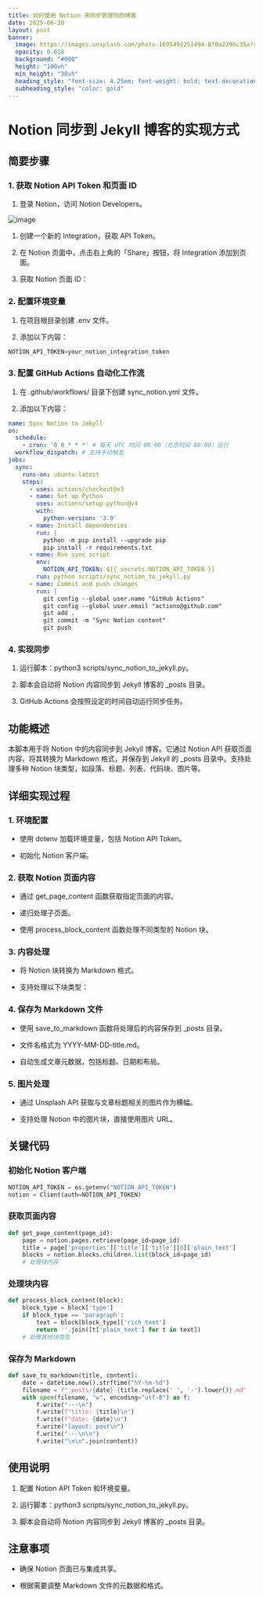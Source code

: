 ```yaml
---
title: 如何使用 Notion 来同步管理你的博客
date: 2025-06-20
layout: post
banner:
  image: https://images.unsplash.com/photo-1695492251494-8f0a2296c35a?crop=entropy&cs=tinysrgb&fit=max&fm=jpg&ixid=M3w2OTIwMzJ8MHwxfHJhbmRvbXx8fHx8fHx8fDE3NTA0MDgxNDl8&ixlib=rb-4.1.0&q=80&w=1080
  opacity: 0.618
  background: "#000"
  height: "100vh"
  min_height: "38vh"
  heading_style: "font-size: 4.25em; font-weight: bold; text-decoration: underline"
  subheading_style: "color: gold"
---
```


# Notion 同步到 Jekyll 博客的实现方式

## 简要步骤

### 1. 获取 Notion API Token 和页面 ID

1. 登录 Notion，访问 Notion Developers。

![image](https://prod-files-secure.s3.us-west-2.amazonaws.com/a7a0cc5a-89b9-4cda-8686-1fba0ca52f40/d19c1afe-dea5-4312-9333-786b0ba83054/image.png?X-Amz-Algorithm=AWS4-HMAC-SHA256&X-Amz-Content-Sha256=UNSIGNED-PAYLOAD&X-Amz-Credential=ASIAZI2LB466WVUUYLAH%2F20250620%2Fus-west-2%2Fs3%2Faws4_request&X-Amz-Date=20250620T082909Z&X-Amz-Expires=3600&X-Amz-Security-Token=IQoJb3JpZ2luX2VjEMz%2F%2F%2F%2F%2F%2F%2F%2F%2F%2FwEaCXVzLXdlc3QtMiJIMEYCIQDP3nNK1r6%2FJiZx6WLOMntLbfppkIkKDhrOaGiVdj8QaAIhAPjZYJtlueGQ1nIz11Spcm0CGRL54ZiU0XHlnIuDqhtpKogECLX%2F%2F%2F%2F%2F%2F%2F%2F%2F%2FwEQABoMNjM3NDIzMTgzODA1IgwdnTVo%2FV5L%2Bw3Hdzwq3ANDXnU69Nm8TDQfUE%2BU9u6XPgdxdrMu9MLbNDitpkUh%2FC3tRqlFQNy1gzeBaE5RyhGZ8QMEBcRlWzRk4s4%2BBRnow1TyYj%2B41RtPOYsUejEyL3tqWon5S7eDgzQSIQxS4VvjzDrjI%2F6wS%2FrQc0iv0b4JaIaK9wKMBLGqkdi60mR8ZD0Kin3JTsGzeHqsOs6wqlaHmbaPZY493TGmPAQCS2WOwfU%2FzsI1bQGV6MIYpT6UuzR%2FC1f1uT0QVHvxs3zeRFjMGqMXMvW1ke4xqenCalvnp410cBePTiG8o%2FXamLh96M2M6y6AYlrevY3De60%2FiBJOQaNHMVHeMmm6tJlMRoJp3v%2FvxWGOAyTKBQtNxh5wddNzAxkclHXQPQSSwoiC2m9VGayX7Xhs5mvUzbaTenHwaJ30njwo78QfSNqTD6rO2QK0cPXwVrDwucLkVyr7ghTrOvtRu0c3tywBqjKlpE085MdxpEoAl1iukWtT54HTtRdFNjVhNZIPIxkjBLaNo0p8zg%2FHGmuk5ipk7kyc%2Fp0bwEArPzo1f4hNBlgzrCeMtgAzqbO%2BNGauw41u6DSRbUwZnPBhUEfgtZWYs7YO%2F5PXFs6XxGCqAfErhmzpFK6ty15ZdfoG%2Fg7SxYRuojCNvdPCBjqkAce6dQRjzJT0XnFS0jWyJDBhgjTOXwp6TSKPiuuulgWKlrV2dNXr4Rfp602BmaiiqjsfdX2aAYddR5s1Krlm5SqNxmIAhuiEU4jaxaHqAf2%2BLRbvOQF9idopm1cNVEAWkxmRB0S0882ukUfwbVEZbVO6HzOgvzsmlSVGJkNBuEtODzZ3Ept48WpdPaZNplQuiUNdMDoBlnOqqLkvaIr2DfWFetH7&X-Amz-Signature=78255c082fbd585b24553c0b7d5b297f67a4dbfdc4c3390ce1e1146358288770&X-Amz-SignedHeaders=host&x-amz-checksum-mode=ENABLED&x-id=GetObject)

1. 创建一个新的 Integration，获取 API Token。

1. 在 Notion 页面中，点击右上角的「Share」按钮，将 Integration 添加到页面。

1. 获取 Notion 页面 ID：


### 2. 配置环境变量

1. 在项目根目录创建 .env 文件。

1. 添加以下内容：

```javascript
NOTION_API_TOKEN=your_notion_integration_token
```

### 3. 配置 GitHub Actions 自动化工作流

1. 在 .github/workflows/ 目录下创建 sync_notion.yml 文件。

1. 添加以下内容：

```yaml
name: Sync Notion to Jekyll
on:
  schedule:
    - cron: '0 0 * * *' # 每天 UTC 时间 00:00（北京时间 08:00）运行
  workflow_dispatch: # 支持手动触发
jobs:
  sync:
    runs-on: ubuntu-latest
    steps:
      - uses: actions/checkout@v3
      - name: Set up Python
        uses: actions/setup-python@v4
        with:
          python-version: '3.9'
      - name: Install dependencies
        run: |
          python -m pip install --upgrade pip
          pip install -r requirements.txt
      - name: Run sync script
        env:
          NOTION_API_TOKEN: ${{ secrets.NOTION_API_TOKEN }}
        run: python scripts/sync_notion_to_jekyll.py
      - name: Commit and push changes
        run: |
          git config --global user.name "GitHub Actions"
          git config --global user.email "actions@github.com"
          git add .
          git commit -m "Sync Notion content"
          git push
```

### 4. 实现同步

1. 运行脚本：python3 scripts/sync_notion_to_jekyll.py。

1. 脚本会自动将 Notion 内容同步到 Jekyll 博客的 _posts 目录。

1. GitHub Actions 会按照设定的时间自动运行同步任务。

## 功能概述

本脚本用于将 Notion 中的内容同步到 Jekyll 博客。它通过 Notion API 获取页面内容，将其转换为 Markdown 格式，并保存到 Jekyll 的 _posts 目录中。支持处理多种 Notion 块类型，如段落、标题、列表、代码块、图片等。

## 详细实现过程

### 1. 环境配置

- 使用 dotenv 加载环境变量，包括 Notion API Token。

- 初始化 Notion 客户端。

### 2. 获取 Notion 页面内容

- 通过 get_page_content 函数获取指定页面的内容。

- 递归处理子页面。

- 使用 process_block_content 函数处理不同类型的 Notion 块。

### 3. 内容处理

- 将 Notion 块转换为 Markdown 格式。

- 支持处理以下块类型：


### 4. 保存为 Markdown 文件

- 使用 save_to_markdown 函数将处理后的内容保存到 _posts 目录。

- 文件名格式为 YYYY-MM-DD-title.md。

- 自动生成文章元数据，包括标题、日期和布局。

### 5. 图片处理

- 通过 Unsplash API 获取与文章标题相关的图片作为横幅。

- 支持处理 Notion 中的图片块，直接使用图片 URL。

## 关键代码

### 初始化 Notion 客户端

```python
NOTION_API_TOKEN = os.getenv("NOTION_API_TOKEN")
notion = Client(auth=NOTION_API_TOKEN)
```

### 获取页面内容

```python
def get_page_content(page_id):
    page = notion.pages.retrieve(page_id=page_id)
    title = page['properties']['title']['title'][0]['plain_text']
    blocks = notion.blocks.children.list(block_id=page_id)
    # 处理块内容
```

### 处理块内容

```python
def process_block_content(block):
    block_type = block['type']
    if block_type == 'paragraph':
        text = block[block_type]['rich_text']
        return ''.join([t['plain_text'] for t in text])
    # 处理其他块类型
```

### 保存为 Markdown

```python
def save_to_markdown(title, content):
    date = datetime.now().strftime("%Y-%m-%d")
    filename = f"_posts/{date}-{title.replace(' ', '-').lower()}.md"
    with open(filename, "w", encoding="utf-8") as f:
        f.write("---\n")
        f.write(f"title: {title}\n")
        f.write(f"date: {date}\n")
        f.write("layout: post\n")
        f.write("---\n\n")
        f.write("\n\n".join(content))
```

## 使用说明

1. 配置 Notion API Token 和环境变量。

1. 运行脚本：python3 scripts/sync_notion_to_jekyll.py。

1. 脚本会自动将 Notion 内容同步到 Jekyll 博客的 _posts 目录。

## 注意事项

- 确保 Notion 页面已与集成共享。

- 根据需要调整 Markdown 文件的元数据和格式。